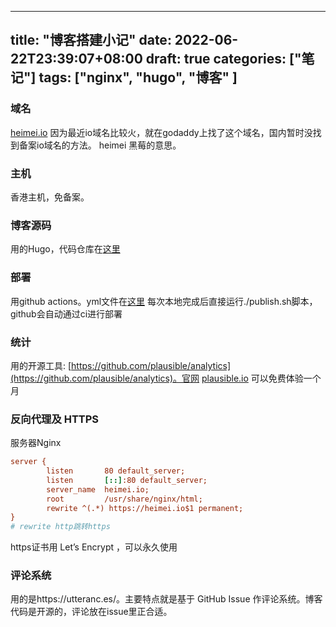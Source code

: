 
---
title: "博客搭建小记"
date: 2022-06-22T23:39:07+08:00
draft: true
categories: ["笔记"]
tags: ["nginx", "hugo", "博客" ]
---

### 域名

[heimei.io](https://heimei.io) 因为最近io域名比较火，就在godaddy上找了这个域名，国内暂时没找到备案io域名的方法。 heimei 黑莓的意思。

### 主机

香港主机，免备案。

### 博客源码

用的Hugo，代码仓库在[这里](https://github.com/hwlv/heimei.io)

### 部署

用github actions。yml文件在[这里](https://github.com/hwlv/heimei.io/blob/main/.github/workflows/main.yml)
每次本地完成后直接运行./publish.sh脚本，github会自动通过ci进行部署

### 统计
用的开源工具: [https://github.com/plausible/analytics](https://github.com/plausible/analytics)。官网 [plausible.io](https://plausible.io/) 可以免费体验一个月
### 反向代理及 HTTPS

服务器Nginx

```ini
server {
        listen       80 default_server;
        listen       [::]:80 default_server;
        server_name  heimei.io;
        root         /usr/share/nginx/html;
        rewrite ^(.*) https://heimei.io$1 permanent;
}
# rewrite http跳转https
```

https证书用 Let’s Encrypt ，可以永久使用

### 评论系统

用的是https://utteranc.es/。主要特点就是基于 GitHub Issue 作评论系统。博客代码是开源的，评论放在issue里正合适。



